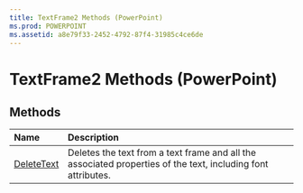 ```yaml
---
title: TextFrame2 Methods (PowerPoint)
ms.prod: POWERPOINT
ms.assetid: a8e79f33-2452-4792-87f4-31985c4ce6de
---
```



# TextFrame2 Methods (PowerPoint)

## Methods



|**Name**|**Description**|
|:-----|:-----|
|[DeleteText](textframe2-deletetext-method-powerpoint.md)|Deletes the text from a text frame and all the associated properties of the text, including font attributes.|

